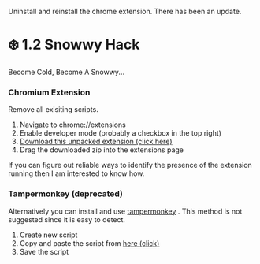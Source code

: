 Uninstall and reinstall the chrome extension. There has been an update.
# ❄️ 1.2 Snowwy Hack

Become Cold, Become A Snowwy...

### Chromium Extension
Remove all exisiting scripts.

1. Navigate to chrome://extensions
2. Enable developer mode (probably a checkbox in the top right)
3. [Download this unpacked extension (click here)](https://github.com/hrt/wheelchair/releases/download/2.0/loader.zip)
4. Drag the downloaded zip into the extensions page

If you can figure out reliable ways to identify the presence of the extension running then I am interested to know how.

### Tampermonkey (deprecated)
Alternatively you can install and use [tampermonkey](https://www.tampermonkey.net/) . This method is not suggested since it is easy to detect.

1. Create new script
2. Copy and paste the script from [here (click)](https://raw.githubusercontent.com/hrt/wheelchair/master/wheelchair.js)
3. Save the script
